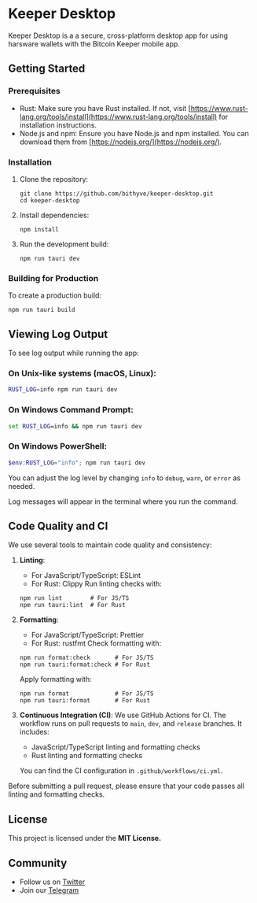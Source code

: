 # Keeper Desktop

Keeper Desktop is a a secure, cross-platform desktop app for using harsware wallets with the Bitcoin Keeper mobile app.

## Getting Started

### Prerequisites

- Rust: Make sure you have Rust installed. If not, visit [https://www.rust-lang.org/tools/install](https://www.rust-lang.org/tools/install) for installation instructions.
- Node.js and npm: Ensure you have Node.js and npm installed. You can download them from [https://nodejs.org/](https://nodejs.org/).

### Installation

1. Clone the repository:

   ```
   git clone https://github.com/bithyve/keeper-desktop.git
   cd keeper-desktop
   ```

2. Install dependencies:

   ```
   npm install
   ```

3. Run the development build:
   ```
   npm run tauri dev
   ```

### Building for Production

To create a production build:

```
npm run tauri build
```

## Viewing Log Output

To see log output while running the app:

### On Unix-like systems (macOS, Linux):

```bash
RUST_LOG=info npm run tauri dev
```

### On Windows Command Prompt:

```cmd
set RUST_LOG=info && npm run tauri dev
```

### On Windows PowerShell:

```powershell
$env:RUST_LOG="info"; npm run tauri dev
```

You can adjust the log level by changing `info` to `debug`, `warn`, or `error` as needed.

Log messages will appear in the terminal where you run the command.

## Code Quality and CI

We use several tools to maintain code quality and consistency:

1. **Linting**:

   - For JavaScript/TypeScript: ESLint
   - For Rust: Clippy
     Run linting checks with:

   ```
   npm run lint        # For JS/TS
   npm run tauri:lint  # For Rust
   ```

2. **Formatting**:

   - For JavaScript/TypeScript: Prettier
   - For Rust: rustfmt
     Check formatting with:

   ```
   npm run format:check       # For JS/TS
   npm run tauri:format:check # For Rust
   ```

   Apply formatting with:

   ```
   npm run format             # For JS/TS
   npm run tauri:format       # For Rust
   ```

3. **Continuous Integration (CI)**:
   We use GitHub Actions for CI. The workflow runs on pull requests to `main`, `dev`, and `release` branches. It includes:

   - JavaScript/TypeScript linting and formatting checks
   - Rust linting and formatting checks

   You can find the CI configuration in `.github/workflows/ci.yml`.

Before submitting a pull request, please ensure that your code passes all linting and formatting checks.

## License

This project is licensed under the **MIT License.**

## Community

- Follow us on [Twitter](https://twitter.com/bitcoinKeeper_)
- Join our [Telegram](https://t.me/bitcoinkeeper)
